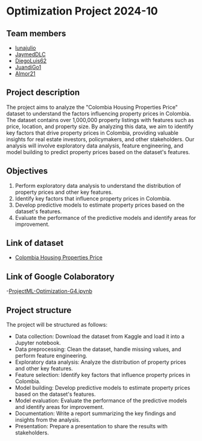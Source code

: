 # Optimization Project 2024-10

## Team members
- [lunajulio](https://github.com/lunajulio)
- [JaymedDLC](https://github.com/JaymedDLC)
- [DiegoLuis62](https://github.com/DiegoLuis62)
- [JuandiGo1](https://github.com/JuandiGo1)
- [Almor21](https://github.com/Almor21)

## Project description
The project aims to analyze the "Colombia Housing Properties Price" dataset to understand the factors influencing property prices in Colombia. The dataset contains over 1,000,000 property listings with features such as price, location, and property size. By analyzing this data, we aim to identify key factors that drive property prices in Colombia, providing valuable insights for real estate investors, policymakers, and other stakeholders. Our analysis will involve exploratory data analysis, feature engineering, and model building to predict property prices based on the dataset's features.

## Objectives
1. Perform exploratory data analysis to understand the distribution of property prices and other key features.
2. Identify key factors that influence property prices in Colombia.
3. Develop predictive models to estimate property prices based on the dataset's features.
4. Evaluate the performance of the predictive models and identify areas for improvement.

## Link of dataset
- [Colombia Housing Properties Price](https://www.kaggle.com/datasets/julianusugaortiz/colombia-housing-properties-price)

## Link of Google Colaboratory 
-[ProjectML-Optimization-G4.ipynb](https://colab.research.google.com/drive/1-b0mbIYO_TIRO5QeBL3egsXhrnqRf_Vp?usp=sharing)

## Project structure
The project will be structured as follows:
- Data collection: Download the dataset from Kaggle and load it into a Jupyter notebook.
- Data preprocessing: Clean the dataset, handle missing values, and perform feature engineering.
- Exploratory data analysis: Analyze the distribution of property prices and other key features.
- Feature selection: Identify key factors that influence property prices in Colombia.
- Model building: Develop predictive models to estimate property prices based on the dataset's features.
- Model evaluation: Evaluate the performance of the predictive models and identify areas for improvement.
- Documentation: Write a report summarizing the key findings and insights from the analysis.
- Presentation: Prepare a presentation to share the results with stakeholders.
